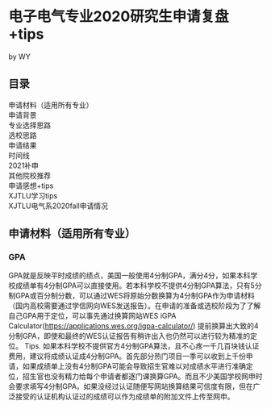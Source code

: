 # 电子电气专业2020研究生申请复盘+tips
by WY  
## 目录
申请材料（适用所有专业）  
申请背景  
专业选择思路  
选校思路  
申请结果  
时间线  
2021补申  
其他院校推荐  
申请感想+tips  
XJTLU学习tips  
XJTLU电气系2020fall申请情况  

## 申请材料（适用所有专业）  
### GPA  
GPA就是反映平时成绩的绩点，美国一般使用4分制GPA，满分4分，如果本科学校成绩单有4分制GPA可以直接使用。若本科学校不提供4分制GPA算法，只有5分制GPA或百分制分数，可以通过WES将原始分数换算为4分制GPA作为申请材料（国内高校需要通过学信网向WES发送报告）。在申请的准备或选校阶段为了了解自己GPA用于定位，可以事先通过换算网站WES iGPA Calculator(https://applications.wes.org/igpa-calculator/) 提前换算出大致的4分制GPA，即使和最终的WES认证报告有稍许出入也仍然可以进行较为精准的定位。
Tips. 如果本科学校不提供官方4分制GPA算法，且不心疼一千几百块钱认证费用，建议将成绩认证成4分制GPA。首先部分热门项目一季可以收到上千份申请，如果成绩单上没有4分制GPA可能会导致招生官难以对成绩水平进行准确定位，招生官也没有精力给每个申请者都逐门课换算GPA。而且不少美国学校网申时会要求填写4分制GPA，如果没经过认证随便写网站换算结果可信度有限，但在广泛接受的认证机构认证过的成绩可以作为成绩单的附加文件上传至网申。
